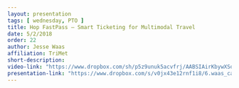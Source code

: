 ```yaml
---
layout: presentation
tags: [ wednesday, PTO ]
title: Hop FastPass – Smart Ticketing for Multimodal Travel
date: 5/2/2018
order: 22
author: Jesse Waas
affiliation: TriMet
short-description:
video-link: "https://www.dropbox.com/sh/p5z9unuk5acvfrj/AABSIAirKbywXSocWXmOD2gXa/Day2/2018-05-02_Cal-ITC_Day2-6.Waas.mp4"  
presentation-link: "https://www.dropbox.com/s/v0jx43e12rnf1i8/6.waas_cal-itp_TriMet_final2.pdf?dl=0"  
---
```

